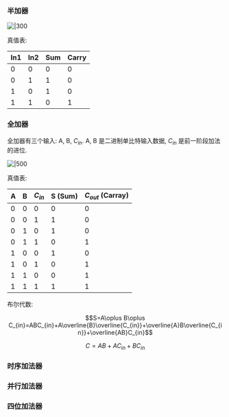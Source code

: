 
### 半加器

![|300](../../attach/half_adder.png)

真值表:

| In1 | In2 | Sum | Carry |
| --- | --- | --- | ----- |
| 0   | 0   | 0   | 0     |
| 0   | 1   | 1   | 0     |
| 1   | 0   | 1   | 0     |
| 1   | 1   | 0   | 1      |

### 全加器

全加器有三个输入: A, B, $C_{in}$. A, B 是二进制单比特输入数据, $C_{in}$ 是前一阶段加法的进位. 

![|500](../../attach/full_adder.png)

真值表:

| A   | B   | $C_{in}$ | S (Sum) | $C_{out}$ (Carray) |
| --- | --- | -------- | ------- | ------------------ |
| 0   | 0   | 0        | 0       | 0                  |
| 0   | 0   | 1        | 1       | 0                  |
| 0   | 1   | 0        | 1       | 0                  |
| 0   | 1   | 1        | 0       | 1                  |
| 1   | 0   | 0        | 1       | 0                  |
| 1   | 0   | 1        | 0       | 1                  |
| 1   | 1   | 0        | 0       | 1                  |
| 1   | 1   | 1        | 1       | 1                   |

布尔代数:

$$S=A\oplus B\oplus C_{in}=ABC_{in}+A\overline{B}\overline{C_{in}}+\overline{A}B\overline{C_{in}}+\overline{AB}C_{in}$$

$$C=AB+AC_{in}+BC_{in}$$

### 时序加法器

### 并行加法器

### 四位加法器